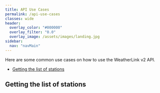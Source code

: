 ```yaml
---
title: API Use Cases
permalink: /api-use-cases
classes: wide
header:
  overlay_color: "#000000"
  overlay_filter: "0.0"
  overlay_image: /assets/images/landing.jpg
sidebar:
  nav: "navMain"
---
```


Here are some common use cases on how to use the WeatherLink v2 API.

- <a href="#getting-the-list-of-stations">Getting the list of stations</a>

<a name="getting-the-list-of-stations"></a>
## Getting the list of stations
